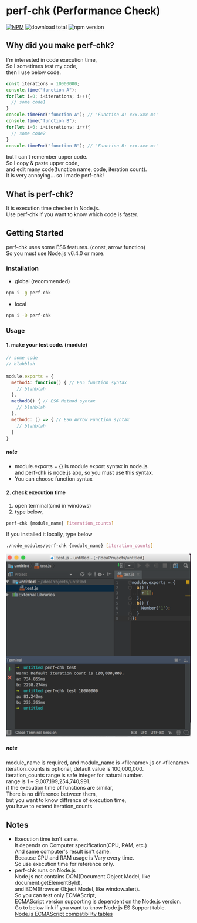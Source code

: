 # perf-chk (Performance Check)
[![NPM](https://nodei.co/npm/perf-chk.png)](https://www.npmjs.com/package/perf-chk)
![download total](https://img.shields.io/npm/dt/perf-chk.svg?style=plastic)
![npm version](https://img.shields.io/npm/v/perf-chk.svg?style=plastic)

## Why did you make perf-chk?
I'm interested in code execution time,  
So I sometimes test my code,  
then I use below code.  
```javascript
const iterations = 10000000;
console.time("function A");
for(let i=0; i<iterations; i++){
  // some code1
}
console.timeEnd("function A"); // 'Function A: xxx.xxx ms'
console.time("function B");
for(let i=0; i<iterations; i++){
  // some code2
}
console.timeEnd("function B"); // 'Function B: xxx.xxx ms'
```
but I can't remember upper code.  
So I copy & paste upper code,  
and edit many code(function name, code, iteration count).  
It is very annoying...
so I made perf-chk!

## What is perf-chk?
It is execution time checker in Node.js.  
Use perf-chk if you want to know which code is faster.  

## Getting Started
perf-chk uses some ES6 features. (const, arrow function)  
So you must use Node.js v6.4.0 or more.

### Installation
* global (recommended)
```bash
npm i -g perf-chk
```
* local  
```bash
npm i -D perf-chk
```

### Usage
#### 1. make your test code. (module)  
```javascript
// some code
// blahblah

module.exports = {
  methodA: function() { // ES5 function syntax
    // blahblah
  },
  methodB() { // ES6 Method syntax
    // blahblah
  },
  methodC: () => { // ES6 Arrow Function syntax
    // blahblah
  }
}
```
##### note
* module.exports = {} is module export syntax in node.js.  
  and perf-chk is node.js app, so you must use this syntax.  
* You can choose function syntax  

#### 2. check execution time
1. open terminal(cmd in windows)  
2. type below,  
```bash
perf-chk {module_name} [iteration_counts]
```
If you installed it locally, type below  
```bash
./node_modules/perf-chk {module_name} [iteration_counts]
```
![usage](usage.png)  

##### note
module_name is required, and module_name is \<filename>.js or \<filename>  
iteration_counts is optional, default value is 100,000,000.  
iteration_counts range is safe integer for natural number.  
range is 1 ~ 9,007,199,254,740,991.  
if the execution time of functions are similar,  
There is no difference between them,  
but you want to know diffrence of execution time,  
you have to extend iteration_counts

## Notes
* Execution time isn't same.  
It depends on Computer specification(CPU, RAM, etc.)  
And same computer's result isn't same.  
Because CPU and RAM usage is Vary every time.  
So use execution time for reference only.  
* perf-chk runs on Node.js  
Node.js not contains DOM(Document Object Model, like document.getElementById),  
and BOM(Browser Object Model, like window.alert).  
So you can test only ECMAScript,  
ECMAScript version supporting is dependent on the Node.js version.  
Go to below link if you want to know Node.js ES Support table.  
[Node.js ECMAScript compatibility tables](http://node.green/)
